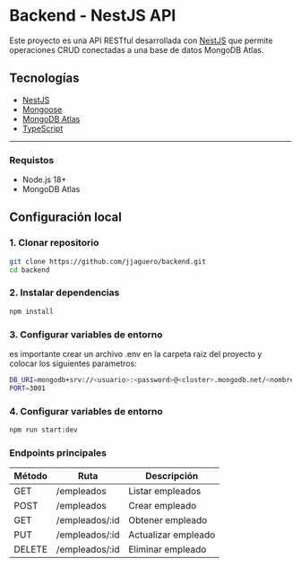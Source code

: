 # Backend - NestJS API

Este proyecto es una API RESTful desarrollada con [NestJS](https://nestjs.com/) que permite operaciones CRUD conectadas a una base de datos MongoDB Atlas.

## Tecnologías

- [NestJS](https://nestjs.com/)
- [Mongoose](https://mongoosejs.com/)
- [MongoDB Atlas](https://www.mongodb.com/cloud/atlas)
- [TypeScript](https://www.typescriptlang.org/)

---
### Requistos
- Node.js 18+  
- MongoDB Atlas
## Configuración local

### 1. Clonar repositorio

```bash
git clone https://github.com/jjaguero/backend.git
cd backend
```

### 2. Instalar dependencias

```bash
npm install
```

### 3. Configurar variables de entorno
es importante crear un archivo .env en la carpeta raiz del proyecto y colocar los siguientes parametros:

```bash
DB_URI=mongodb+srv://<usuario>:<password>@<cluster>.mongodb.net/<nombre-db>?retryWrites=true&w=majority
PORT=3001
```

### 4. Configurar variables de entorno

```bash
npm run start:dev
```

### Endpoints principales

| Método | Ruta            | Descripción         |
| ------ | --------------- | ------------------- |
| GET    | /empleados      | Listar empleados    |
| POST   | /empleados      | Crear empleado      |
| GET    | /empleados/\:id | Obtener empleado    |
| PUT    | /empleados/\:id | Actualizar empleado |
| DELETE | /empleados/\:id | Eliminar empleado   |



